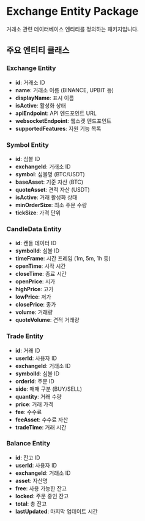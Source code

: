 # Exchange Entity Package

거래소 관련 데이터베이스 엔티티를 정의하는 패키지입니다.

## 주요 엔티티 클래스

### Exchange Entity
- **id**: 거래소 ID
- **name**: 거래소 이름 (BINANCE, UPBIT 등)
- **displayName**: 표시 이름
- **isActive**: 활성화 상태
- **apiEndpoint**: API 엔드포인트 URL
- **websocketEndpoint**: 웹소켓 엔드포인트
- **supportedFeatures**: 지원 기능 목록

### Symbol Entity
- **id**: 심볼 ID
- **exchangeId**: 거래소 ID
- **symbol**: 심볼명 (BTC/USDT)
- **baseAsset**: 기준 자산 (BTC)
- **quoteAsset**: 견적 자산 (USDT)
- **isActive**: 거래 활성화 상태
- **minOrderSize**: 최소 주문 수량
- **tickSize**: 가격 단위

### CandleData Entity
- **id**: 캔들 데이터 ID
- **symbolId**: 심볼 ID
- **timeFrame**: 시간 프레임 (1m, 5m, 1h 등)
- **openTime**: 시작 시간
- **closeTime**: 종료 시간
- **openPrice**: 시가
- **highPrice**: 고가
- **lowPrice**: 저가
- **closePrice**: 종가
- **volume**: 거래량
- **quoteVolume**: 견적 거래량

### Trade Entity
- **id**: 거래 ID
- **userId**: 사용자 ID
- **exchangeId**: 거래소 ID
- **symbolId**: 심볼 ID
- **orderId**: 주문 ID
- **side**: 매매 구분 (BUY/SELL)
- **quantity**: 거래 수량
- **price**: 거래 가격
- **fee**: 수수료
- **feeAsset**: 수수료 자산
- **tradeTime**: 거래 시간

### Balance Entity
- **id**: 잔고 ID
- **userId**: 사용자 ID
- **exchangeId**: 거래소 ID
- **asset**: 자산명
- **free**: 사용 가능한 잔고
- **locked**: 주문 중인 잔고
- **total**: 총 잔고
- **lastUpdated**: 마지막 업데이트 시간
